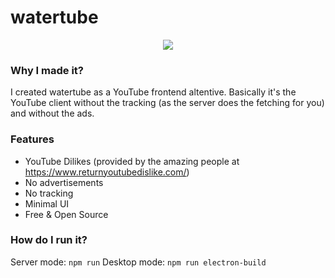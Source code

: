 # watertube

<p align="center"><img src="https://file.coffee/u/0N9M_v8fAlFGo1.png"></p>

### Why I made it?

I created watertube as a YouTube frontend altentive. Basically it's the YouTube client without the tracking (as the server does the fetching for you) and without the ads.

### Features
- YouTube Dilikes (provided by the amazing people at https://www.returnyoutubedislike.com/)
- No advertisements
- No tracking
- Minimal UI
- Free & Open Source

### How do I run it?

Server mode: `npm run`
Desktop mode: `npm run electron-build`

